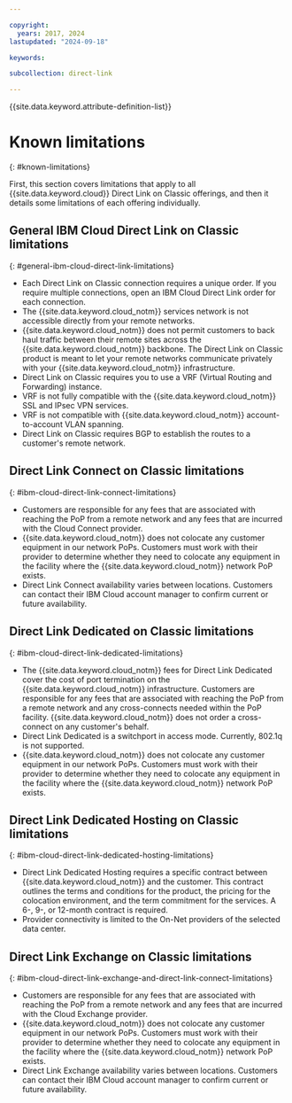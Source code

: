 ```yaml
---

copyright:
  years: 2017, 2024
lastupdated: "2024-09-18"

keywords:

subcollection: direct-link

---
```


{{site.data.keyword.attribute-definition-list}}

# Known limitations
{: #known-limitations}

First, this section covers limitations that apply to all {{site.data.keyword.cloud}} Direct Link on Classic offerings, and then it details some limitations of each offering individually.

## General IBM Cloud Direct Link on Classic limitations
{: #general-ibm-cloud-direct-link-limitations}

* Each Direct Link on Classic connection requires a unique order. If you require multiple connections, open an IBM Cloud Direct Link order for each connection.
* The {{site.data.keyword.cloud_notm}} services network is not accessible directly from your remote networks.
* {{site.data.keyword.cloud_notm}} does not permit customers to back haul traffic between their remote sites across the {{site.data.keyword.cloud_notm}} backbone. The Direct Link on Classic product is meant to let your remote networks communicate privately with your {{site.data.keyword.cloud_notm}} infrastructure.
* Direct Link on Classic requires you to use a VRF (Virtual Routing and Forwarding) instance.
* VRF is not fully compatible with the {{site.data.keyword.cloud_notm}} SSL and IPsec VPN services.
* VRF is not compatible with {{site.data.keyword.cloud_notm}} account-to-account VLAN spanning.
* Direct Link on Classic requires BGP to establish the routes to a customer's remote network.

## Direct Link Connect on Classic limitations
{: #ibm-cloud-direct-link-connect-limitations}

* Customers are responsible for any fees that are associated with reaching the PoP from a remote network and any fees that are incurred with the Cloud Connect provider.
* {{site.data.keyword.cloud_notm}} does not colocate any customer equipment in our network PoPs. Customers must work with their provider to determine whether they need to colocate any equipment in the facility where the {{site.data.keyword.cloud_notm}} network PoP exists.
* Direct Link Connect availability varies between locations. Customers can contact their IBM Cloud account manager to confirm current or future availability.

## Direct Link Dedicated on Classic limitations
{: #ibm-cloud-direct-link-dedicated-limitations}

* The {{site.data.keyword.cloud_notm}} fees for Direct Link Dedicated cover the cost of port termination on the {{site.data.keyword.cloud_notm}} infrastructure. Customers are responsible for any fees that are associated with reaching the PoP from a remote network and any cross-connects needed within the PoP facility. {{site.data.keyword.cloud_notm}} does not order a cross-connect on any customer's behalf. 
* Direct Link Dedicated is a switchport in access mode. Currently, 802.1q is not supported.
* {{site.data.keyword.cloud_notm}} does not colocate any customer equipment in our network PoPs. Customers must work with their provider to determine whether they need to colocate any equipment in the facility where the {{site.data.keyword.cloud_notm}} network PoP exists.

## Direct Link Dedicated Hosting on Classic limitations
{: #ibm-cloud-direct-link-dedicated-hosting-limitations}

* Direct Link Dedicated Hosting requires a specific contract between {{site.data.keyword.cloud_notm}} and the customer. This contract outlines the terms and conditions for the product, the pricing for the colocation environment, and the term commitment for the services. A 6-, 9-, or 12-month contract is required.
* Provider connectivity is limited to the On-Net providers of the selected data center.

## Direct Link Exchange on Classic limitations
{: #ibm-cloud-direct-link-exchange-and-direct-link-connect-limitations}

* Customers are responsible for any fees that are associated with reaching the PoP from a remote network and any fees that are incurred with the Cloud Exchange provider.
* {{site.data.keyword.cloud_notm}} does not colocate any customer equipment in our network PoPs. Customers must work with their provider to determine whether they need to colocate any equipment in the facility where the {{site.data.keyword.cloud_notm}} network PoP exists.
* Direct Link Exchange availability varies between locations. Customers can contact their IBM Cloud account manager to confirm current or future availability.
